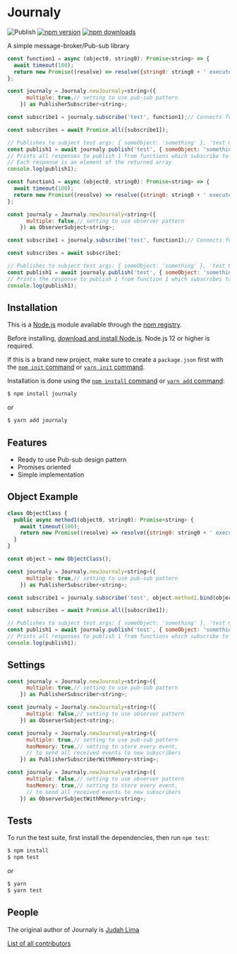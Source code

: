 # Journaly
![Publish](https://github.com/Judahh/journaly/workflows/Publish/badge.svg)
[![npm version](https://badge.fury.io/js/journaly.svg)](https://badge.fury.io/js/journaly)
[![npm downloads](https://img.shields.io/npm/dt/journaly.svg)](https://img.shields.io/npm/dt/journaly.svg)

A simple message-broker/Pub-sub library

```js
const function1 = async (object0, string0): Promise<string> => {
  await timeout(100);
  return new Promise((resolve) => resolve({string0: string0 + ' executed!', object0}));
};

const journaly = Journaly.newJournaly<string>({
      multiple: true,// setting to use pub-sub pattern
    }) as PublisherSubscriber<string>;

const subscribe1 = journaly.subscribe('test', function1);// Connects function1 to subject test

const subscribes = await Promise.all([subscribe1]);

// Publishes to subject test args: { someObject: 'something' }, 'test 0'
const publish1 = await journaly.publish('test', { someObject: 'something' }, 'test 0');
// Prints all responses to publish 1 from functions which subscribe to subject test
// Each response is an element of the returned array
console.log(publish1);
```

```js
const function1 = async (object0, string0): Promise<string> => {
  await timeout(100);
  return new Promise((resolve) => resolve({string0: string0 + ' executed!', object0}));
};

const journaly = Journaly.newJournaly<string>({
      multiple: false,// setting to use observer pattern
    }) as ObserverSubject<string>;

const subscribe1 = journaly.subscribe('test', function1);// Connects function1 to subject test

const subscribes = await subscribe1;

// Publishes to subject test args: { someObject: 'something' }, 'test 0'
const publish1 = await journaly.publish('test', { someObject: 'something' }, 'test 0');
// Prints the response to publish 1 from function 1 which subscribes to subject test
console.log(publish1);
```

## Installation

This is a [Node.js](https://nodejs.org/en/) module available through the
[npm registry](https://www.npmjs.com/).

Before installing, [download and install Node.js](https://nodejs.org/en/download/).
Node.js 12 or higher is required.

If this is a brand new project, make sure to create a `package.json` first with
the [`npm init` command](https://docs.npmjs.com/creating-a-package-json-file) or [`yarn init` command](https://classic.yarnpkg.com/en/docs/cli/init/).

Installation is done using the
[`npm install` command](https://docs.npmjs.com/getting-started/installing-npm-packages-locally)
or [`yarn add` command](https://classic.yarnpkg.com/en/docs/cli/add):

```bash
$ npm install journaly
```
or
```bash
$ yarn add journaly
```

## Features

  * Ready to use Pub-sub design pattern
  * Promises oriented
  * Simple implementation

## Object Example

```js
class ObjectClass {
  public async method1(object0, string0): Promise<string> {
    await timeout(100);
    return new Promise((resolve) => resolve({string0: string0 + ' executed!', object0}));
  }
}

const object = new ObjectClass();

const journaly = Journaly.newJournaly<string>({
      multiple: true,// setting to use pub-sub pattern
    }) as PublisherSubscriber<string>;

const subscribe1 = journaly.subscribe('test', object.method1.bind(object));// Connects method1 to subject test

const subscribes = await Promise.all([subscribe1]);

// Publishes to subject test args: { someObject: 'something' }, 'test 0'
const publish1 = await journaly.publish('test', { someObject: 'something' }, 'test 0');
// Prints all responses to publish 1 from functions which subscribe to subject test
console.log(publish1);
```

## Settings

```js
const journaly = Journaly.newJournaly<string>({
      multiple: true,// setting to use pub-sub pattern
    }) as PublisherSubscriber<string>;

const journaly = Journaly.newJournaly<string>({
      multiple: false,// setting to use observer pattern
    }) as ObserverSubject<string>;

const journaly = Journaly.newJournaly<string>({
      multiple: true,// setting to use pub-sub pattern
      hasMemory: true,// setting to store every event,
      // to send all received events to new subscribers
    }) as PublisherSubscriberWithMemory<string>;

const journaly = Journaly.newJournaly<string>({
      multiple: false,// setting to use observer pattern
      hasMemory: true,// setting to store every event,
      // to send all received events to new subscribers
    }) as ObserverSubjectWithMemory<string>;
```

## Tests

  To run the test suite, first install the dependencies, then run `npm test`:

```bash
$ npm install
$ npm test
```
or
```bash
$ yarn
$ yarn test
```

## People

The original author of Journaly is [Judah Lima](https://github.com/Judahh)

[List of all contributors](https://github.com/Judahh/journaly/graphs/contributors)

